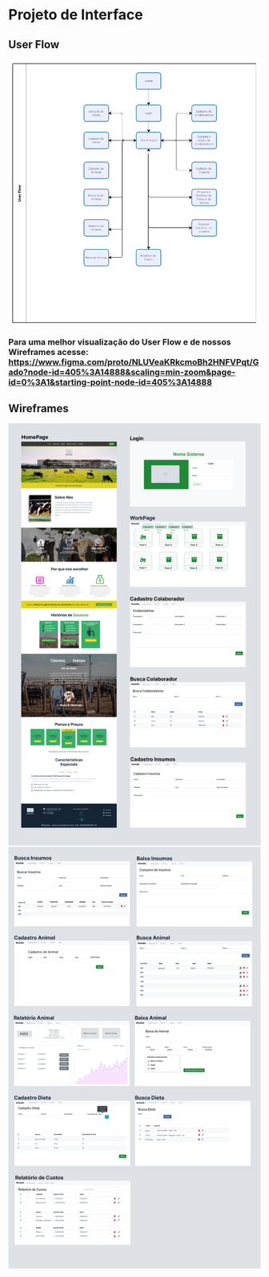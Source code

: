 
# Projeto de Interface



## User Flow


<img src="img/User Flow.png">

### Para uma melhor visualização do User Flow e de nossos Wireframes acesse: https://www.figma.com/proto/NLUVeaKRkcmoBh2HNFVPqt/Gado?node-id=405%3A14888&scaling=min-zoom&page-id=0%3A1&starting-point-node-id=405%3A14888


## Wireframes


<img src="img/Wireframe 1.png">


<img src="img/Wireframe 2.png">
 

